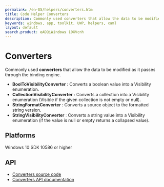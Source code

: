 ```yaml
---
permalink: /en-US/helpers/converters.htm
title: Code Helper Converters 
description: Commonly used converters that allow the data to be modified as it passes through the binding engine.
keywords: windows, app, toolkit, UWP, helpers, xaml
layout: default
search.product: eADQiWindows 10XVcnh
---
```


# Converters

Commonly used **converters** that allow the data to be modified as it passes through the binding engine.

* **BoolToVisibilityConverter** : Converts a boolean value into a Visibility enumeration.
* **CollectionVisibilityConverter** : Converts a collection into a Visibility enumeration (Visible if the given collection is not empty or null).
* **StringFormatConverter** : Converts a source object to the formatted string version.
* **StringVisibilityConverter** : Converts a string value into a Visibility enumeration (if the value is null or empty returns a collapsed value).

## Platforms

Windows 10 SDK 10586 or higher

## API

* [Converters source code](https://github.com/Microsoft/UWPCommunityToolkit/tree/master/Microsoft.Toolkit.Uwp.UI/Converters)
* [Converters API documentation]({{site.baseurl}}/api/Microsoft_Toolkit_Uwp_UI_Converters.htm)
